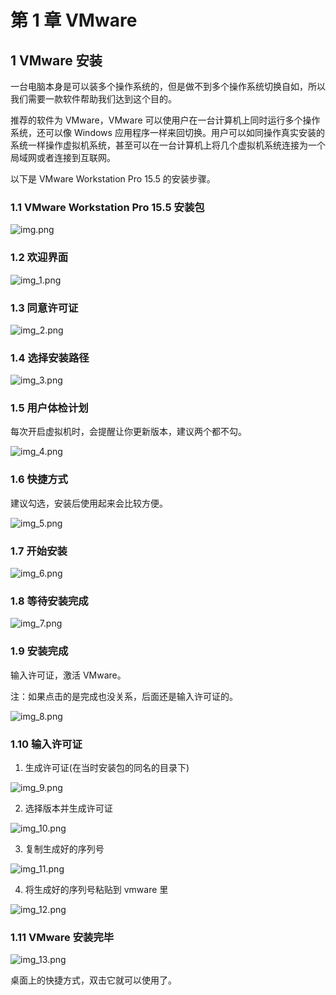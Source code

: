 # 第 1 章 VMware

## 1 VMware 安装

一台电脑本身是可以装多个操作系统的，但是做不到多个操作系统切换自如，所以我们需要一款软件帮助我们达到这个目的。

推荐的软件为 VMware，VMware 可以使用户在一台计算机上同时运行多个操作系统，还可以像 Windows 应用程序一样来回切换。用户可以如同操作真实安装的系统一样操作虚拟机系统，甚至可以在一台计算机上将几个虚拟机系统连接为一个局域网或者连接到互联网。

以下是 VMware Workstation Pro 15.5 的安装步骤。

### 1.1 VMware Workstation Pro 15.5 安装包

![img.png](img.png)

### 1.2 欢迎界面

![img_1.png](img_1.png)

### 1.3 同意许可证

![img_2.png](img_2.png)

### 1.4 选择安装路径

![img_3.png](img_3.png)

### 1.5 用户体检计划

每次开启虚拟机时，会提醒让你更新版本，建议两个都不勾。

![img_4.png](img_4.png)

### 1.6 快捷方式

建议勾选，安装后使用起来会比较方便。

![img_5.png](img_5.png)

### 1.7 开始安装

![img_6.png](img_6.png)

### 1.8 等待安装完成

![img_7.png](img_7.png)

### 1.9 安装完成

输入许可证，激活 VMware。

注：如果点击的是完成也没关系，后面还是输入许可证的。

![img_8.png](img_8.png)

### 1.10 输入许可证

1. 生成许可证(在当时安装包的同名的目录下)

![img_9.png](img_9.png)

2. 选择版本并生成许可证

![img_10.png](img_10.png)

3. 复制生成好的序列号

![img_11.png](img_11.png)

4. 将生成好的序列号粘贴到 vmware 里

![img_12.png](img_12.png)

### 1.11 VMware 安装完毕

![img_13.png](img_13.png)

桌面上的快捷方式，双击它就可以使用了。